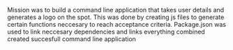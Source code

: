 Mission was to build a command line application that takes user details and generates a logo on the spot. This was done by creating js files to generate certain functions neccesary to reach acceptance criteria. Package.json was used to link neccesary dependencies and links everything combined created succesfull command line application
